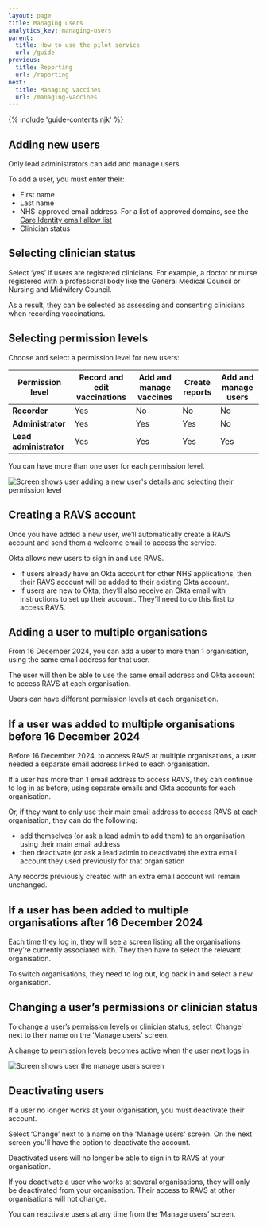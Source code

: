```yaml
---
layout: page
title: Managing users
analytics_key: managing-users
parent:
  title: How to use the pilot service
  url: /guide
previous:
  title: Reporting
  url: /reporting
next:
  title: Managing vaccines
  url: /managing-vaccines
---
```


{% include 'guide-contents.njk' %}

## Adding new users

Only lead administrators can add and manage users.

To add a user, you must enter their:

* First name
* Last name
* NHS-approved email address. For a list of approved domains, see the [Care Identity email allow list](https://digital.nhs.uk/services/care-identity-service/applications-and-services/apply-for-care-id/care-identity-email-domain-allow-list)
* Clinician status

## Selecting clinician status

Select ‘yes’ if users are registered clinicians. For example, a doctor or nurse registered with a professional body like the General Medical Council or Nursing and Midwifery Council. 

As a result, they can be selected as assessing and consenting clinicians when recording vaccinations.

## Selecting permission levels

Choose and select a permission level for new users:

| **Permission level**       | **Record and edit vaccinations** | **Add and manage vaccines** | **Create reports** | **Add and manage users** |
|----------------------------|---------------------------|----------------------|-----------------|---|
| **Recorder**               | Yes                       | No                 | No             | No |
| **Administrator**          | Yes                       | Yes                  | Yes              | No |
| **Lead administrator**     | Yes                       | Yes                  | Yes              | Yes |

You can have more than one user for each permission level.

![Screen shows user adding a new user's details and selecting their permission level](/images/manage-users-add.png)

## Creating a RAVS account

Once you have added a new user, we’ll automatically create a RAVS account and send them a welcome email to access the service.

Okta allows new users to sign in and use RAVS.

* If users already have an Okta account for other NHS applications, then their RAVS account will be added to their existing Okta account.
* If users are new to Okta, they’ll also receive an Okta email with instructions to set up their account. They’ll need to do this first to access RAVS.

## Adding a user to multiple organisations 

From 16 December 2024, you can add a user to more than 1 organisation, using the same email address for that user. 

The user will then be able to use the same email address and Okta account to access RAVS at each organisation. 

Users can have different permission levels at each organisation.

## If a user was added to multiple organisations before 16 December 2024

Before 16 December 2024, to access RAVS at multiple organisations, a user needed a separate email address linked to each organisation.

If a user has more than 1 email address to access RAVS, they can continue to log in as before, using separate emails and Okta accounts for each organisation.

Or, if they want to only use their main email address to access RAVS at each organisation, they can do the following:

* add themselves (or ask a lead admin to add them) to an organisation using their main email address
* then deactivate (or ask a lead admin to deactivate) the extra email account they used previously for that organisation

Any records previously created with an extra email account will remain unchanged. 

## If a user has been added to multiple organisations after 16 December 2024

Each time they log in, they will see a screen listing all the organisations they’re currently associated with. They then have to select the relevant organisation.

To switch organisations, they need to log out, log back in and select a new organisation.

## Changing a user’s permissions or clinician status

To change a user’s permission levels or clinician status, select ‘Change’ next to their name on the ‘Manage users’ screen.

A change to permission levels becomes active when the user next logs in.

![Screen shows user the manage users screen](/images/manage-users-home.png)

## Deactivating users

If a user no longer works at your organisation, you must deactivate their account.

Select ‘Change’ next to a name on the 'Manage users' screen. On the next screen you'll have the option to deactivate the account.

Deactivated users will no longer be able to sign in to RAVS at your organisation.

If you deactivate a user who works at several organisations, they will only be deactivated from your organisation. Their access to RAVS at other organisations will not change. 

You can reactivate users at any time from the ‘Manage users’ screen.
